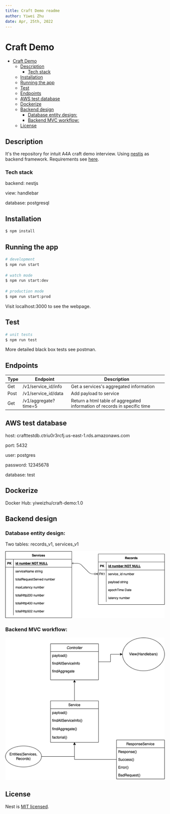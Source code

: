 ```yaml
---
title: Craft Demo readme
author: Yiwei Zhu
date: Apr, 25th, 2022
---
```


# Craft Demo

- [Craft Demo](#craft-demo)
  - [Description](#description)
    - [Tech stack](#tech-stack)
  - [Installation](#installation)
  - [Running the app](#running-the-app)
  - [Test](#test)
  - [Endpoints](#endpoints)
  - [AWS test database](#aws-test-database)
  - [Dockerize](#dockerize)
  - [Backend design](#backend-design)
    - [Database entity design:](#database-entity-design)
    - [Backend MVC workflow:](#backend-mvc-workflow)
  - [License](#license)

## Description

It's the repository for intuit A4A craft demo interview. Using [nestjs](https://docs.nestjs.com/) as backend framework. Requirements see [here](./SRE%20A4A%20Craft%20Demo%20(1).docx).

### Tech stack

backend: nestjs

view: handlebar

database: postgresql

## Installation

```bash
$ npm install
```

## Running the app

```bash
# development
$ npm run start

# watch mode
$ npm run start:dev

# production mode
$ npm run start:prod
```

Visit localhost:3000 to see the webpage.

## Test

```bash
# unit tests
$ npm run test
```

More detailed black box tests see postman.

## Endpoints

|Type|Endpoint|Description|
|----|--------|-----------|
|Get |/v1/service_id/info|Get a services's aggregated information|
|Post|/v1/service_id/data|Add payload to service|
|Get |/v1/aggregate?time=5|Return a html table of aggregated information of records in specific time|

## AWS test database

host: crafttestdb.ctriu0r3rcfj.us-east-1.rds.amazonaws.com

port: 5432

user: postgres

password: 12345678

database: test

## Dockerize

Docker Hub: yiweizhu/craft-demo:1.0

## Backend design

### Database entity design:

Two tables: records_v1, services_v1

![database entity design](./img/entity.drawio.png)

### Backend MVC workflow:
![MVC workflow](./img/MVC.drawio.png)

## License

Nest is [MIT licensed](LICENSE).

